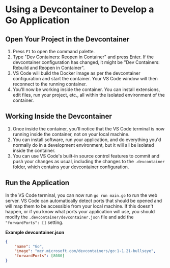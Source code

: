 # Using a Devcontainer to Develop a Go Application

## Open Your Project in the Devcontainer
1. Press `F1` to open the command palette.
2. Type "Dev Containers: Reopen in Container" and press Enter. If the devcontainer configuration has changed, it might be "Dev Containers: Rebuild and Reopen in Container".
3. VS Code will build the Docker image as per the devcontainer configuration and start the container. Your VS Code window will then reconnect to the running container.
4. You'll now be working inside the container. You can install extensions, edit files, run your project, etc., all within the isolated environment of the container.

## Working Inside the Devcontainer
1. Once inside the container, you'll notice that the VS Code terminal is now running inside the container, not on your local machine.
2. You can install software, run your application, and do everything you'd normally do in a development environment, but it will all be isolated inside the container.
3. You can use VS Code's built-in source control features to commit and push your changes as usual, including the changes to the `.devcontainer` folder, which contains your devcontainer configuration.

## Run the Application
In the VS Code terminal, you can now run `go run main.go` to run the web server. VS Code can automatically detect ports that should be opened and will map them to be accessible from your local machine. If this doesn't happen, or if you know what ports your application will use, you should modify the `.devcontainer/devcontainer.json` file and add the `"forwardPorts": []` setting.

**Example devcontainer.json**
```json
{
	"name": "Go",
	"image": "mcr.microsoft.com/devcontainers/go:1-1.21-bullseye",
	"forwardPorts": [8080]
}
```
